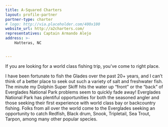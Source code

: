 ```yaml
---
title: A-Squared Charters
layout: profile-partner
partner-type: charter
# logo: http://via.placeholder.com/400x100
website_url: http://a2charters.com/
representatives: Captain Armando Alejo
address: >-
    Hatteras, NC


---
```

If you are looking for a world class fishing trip, you’ve come to right place. 

I have been fortunate to fish the Glades over the past 20+ years, and I can’t think of a better place to seek out such a variety of salt and freshwater fish. The minute my Dolphin Super Skiff hits the water up “front” or the “back” of Everglades National Park problems seem to quickly fade away! Everglades National Park has plentiful opportunities for both the seasoned angler and those seeking their first experience with world class bay or backcountry fishing. Folks from all over the world come to the Everglades seeking an opportunity to catch Redfish, Black drum, Snook, Tripletail, Sea Trout, Tarpon, among many other popular species.
